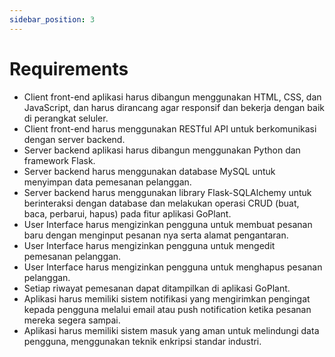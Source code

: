 ```yaml
---
sidebar_position: 3
---
```


# Requirements
- Client front-end aplikasi harus dibangun menggunakan HTML, CSS, dan JavaScript, dan harus dirancang agar responsif dan bekerja dengan baik di perangkat seluler.
- Client front-end harus menggunakan RESTful API untuk berkomunikasi dengan server backend.
- Server backend aplikasi harus dibangun menggunakan Python dan framework Flask.
- Server backend harus menggunakan database MySQL untuk menyimpan data pemesanan pelanggan.
- Server backend harus menggunakan library Flask-SQLAlchemy untuk berinteraksi dengan database dan melakukan operasi CRUD (buat, baca, perbarui, hapus) pada fitur aplikasi GoPlant.
- User Interface harus mengizinkan pengguna untuk membuat pesanan baru dengan menginput pesanan nya serta alamat pengantaran.
- User Interface harus mengizinkan pengguna untuk mengedit pemesanan pelanggan.
- User Interface harus mengizinkan pengguna untuk menghapus pesanan pelanggan.
- Setiap riwayat pemesanan dapat ditampilkan di aplikasi GoPlant.
- Aplikasi harus memiliki sistem notifikasi yang mengirimkan pengingat kepada pengguna melalui email atau push notification ketika pesanan mereka segera sampai.
- Aplikasi harus memiliki sistem masuk yang aman untuk melindungi data pengguna, menggunakan teknik enkripsi standar industri.